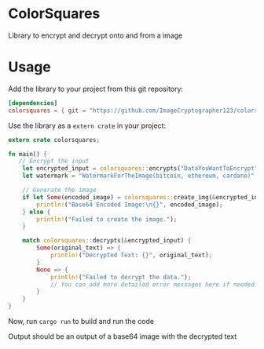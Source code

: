 # ColorSquares

Library to encrypt and decrypt onto and from a image

# Usage

Add the library to your project from this git repository:

```toml
[dependencies]
colorsquares = { git = "https://github.com/ImageCryptographer123/colorsquares" }
```

Use the library as a `extern crate` in your project:

```rust
extern crate colorsquares;

fn main() {
   // Encrypt the input
    let encrypted_input = colorsquares::encrypts("DataYouWantToEncrypt");
    let watermark = "WatermarkForTheImage(bitcoin, ethereum, cardano)";

    // Generate the image
    if let Some(encoded_image) = colorsquares::create_img(&encrypted_input, watermark) {
        println!("Base64 Encoded Image:\n{}", encoded_image);
    } else {
        println!("Failed to create the image.");
    }

    match colorsquares::decrypts(&encrypted_input) {
        Some(original_text) => {
            println!("Decrypted Text: {}", original_text);
        }
        None => {
            println!("Failed to decrypt the data.");
            // You can add more detailed error messages here if needed.
        }
    }
}
```

Now, run `cargo run` to build and run the code

Output should be an output of a base64 image with the decrypted text

